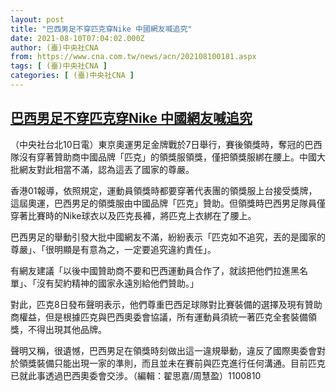 ```yaml
---
layout: post
title: "巴西男足不穿匹克穿Nike 中國網友喊追究"
date: 2021-08-10T07:04:02.000Z
author: (臺)中央社CNA
from: https://www.cna.com.tw/news/acn/202108100181.aspx
tags: [ (臺)中央社CNA ]
categories: [ (臺)中央社CNA ]
---
```

<!--1628579042000-->
[巴西男足不穿匹克穿Nike 中國網友喊追究](https://www.cna.com.tw/news/acn/202108100181.aspx)
------

<div>
<div></div><div class="paragraph"><p>（中央社台北10日電）東京奧運男足金牌戰於7日舉行，賽後領獎時，奪冠的巴西隊沒有穿著贊助商中國品牌「匹克」的領獎服領獎，僅把領獎服綁在腰上。中國大批網友對此相當不滿，認為這丟了國家的尊嚴。</p><p>香港01報導，依照規定，運動員領獎時都要穿著代表團的領獎服上台接受獎牌，這屆奧運，巴西男足的領獎服由中國品牌「匹克」贊助。但領獎時巴西男足隊員僅穿著比賽時的Nike球衣以及匹克長褲，將匹克上衣綁在了腰上。</p><p>巴西男足的舉動引發大批中國網友不滿，紛紛表示「匹克如不追究，丟的是國家的尊嚴」、「很明顯是有意為之，一定要追究違約責任」。</p><p>有網友建議「以後中國贊助商不要和巴西運動員合作了，就該把他們拉進黑名單」、「沒有契約精神的國家永遠別給他們贊助。」</p><p>對此，匹克8日發布聲明表示，他們尊重巴西足球隊對比賽裝備的選擇及現有贊助商權益，但是根據匹克與巴西奧委會協議，所有運動員須統一著匹克全套裝備領獎，不得出現其他品牌。</p><p>聲明又稱，很遺憾，巴西男足在領獎時刻做出這一違規舉動，違反了國際奧委會對於領獎裝備只能出現一家的準則，而且並未在賽前與匹克進行任何溝通。目前匹克已就此事透過巴西奧委會交涉。（編輯：翟思嘉/周慧盈）1100810</p></div>
</div>
